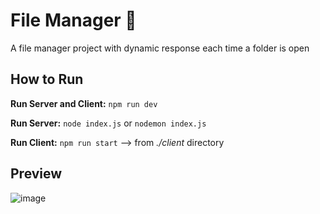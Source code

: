 # File Manager 📂

A file manager project with dynamic response each time a folder is open 

## How to Run

**Run Server and Client:** `npm run dev `

**Run Server:** `node index.js` or `nodemon index.js`

**Run Client:** `npm run start`  --> from *./client* directory  


## Preview
![image](https://user-images.githubusercontent.com/41644246/154537319-e09517bb-e5af-441f-9264-e83e049d9032.png)
